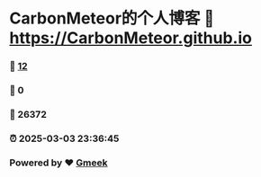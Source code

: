 # CarbonMeteor的个人博客 :link: https://CarbonMeteor.github.io 
### :page_facing_up: [12](https://CarbonMeteor.github.io/tag.html) 
### :speech_balloon: 0 
### :hibiscus: 26372 
### :alarm_clock: 2025-03-03 23:36:45 
### Powered by :heart: [Gmeek](https://github.com/Meekdai/Gmeek)

